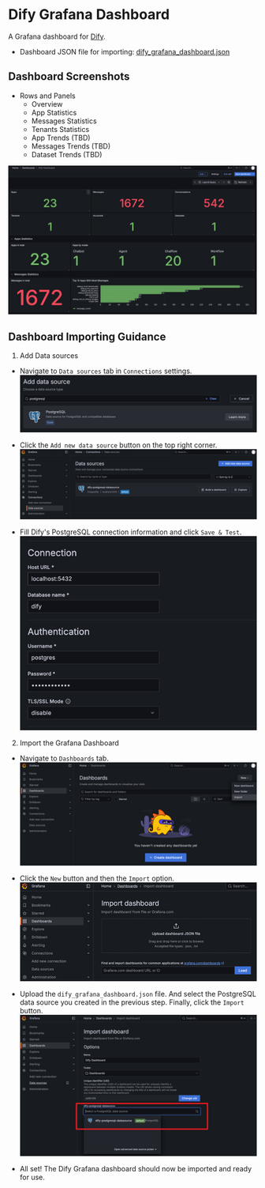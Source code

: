 # Dify Grafana Dashboard

A Grafana dashboard for [Dify](https://github.com/langgenius/dify).

- Dashboard JSON file for importing: [dify_grafana_dashboard.json](./dify_grafana_dashboard.json)

## Dashboard Screenshots

- Rows and Panels
    - Overview
    - App Statistics
    - Messages Statistics
    - Tenants Statistics
    - App Trends (TBD)
    - Messages Trends (TBD)
    - Dataset Trends (TBD)

![](doc/assets/img.png)

## Dashboard Importing Guidance

1. Add Data sources

- Navigate to `Data sources` tab in `Connections` settings.
  ![](doc/assets/ds_1.png)

- Click the `Add new data source` button on the top right corner.
  ![](doc/assets/ds_2.png)

- Fill Dify's PostgreSQL connection information and click `Save & Test`.
  ![](doc/assets/ds_3.png)

2. Import the Grafana Dashboard

- Navigate to `Dashboards` tab.
  ![](doc/assets/board_1.png)

- Click the `New` button and then the `Import` option.
  ![](doc/assets/board_2.png)

- Upload the `dify_grafana_dashboard.json` file. And select the PostgreSQL data source you created in the previous step.
  Finally, click the `Import` button.
  ![](doc/assets/board_3.png)

- All set! The Dify Grafana dashboard should now be imported and ready for use.

  
